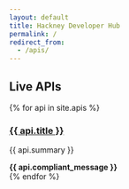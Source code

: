 ```yaml
---
layout: default
title: Hackney Developer Hub
permalink: /
redirect_from:
  - /apis/
---
```


<div class="govuk-grid-row">
  <div class="govuk-grid-column-two-thirds">
    <h2 class="govuk-heading-l">Live APIs</h2>
  </div>
</div>
<div class="govuk-grid-row">
  <div class="govuk-grid-column-full">
    {% for api in site.apis %}
      <div class="govuk-grid-row">
        <div class="govuk-grid-column-two-thirds">
          <h3 class="govuk-heading-m">
            <a href="{{ api.url }}">{{ api.title }}</a>
          </h3>
          <p class="govuk-body">{{ api.summary }}</p>
        </div>
        <div class="govuk-grid-column-one-third align-right">
          <strong class="govuk-tag govuk-tag--{% if api.compliant %}positive{% else %}negative{% endif %}">{{ api.compliant_message }}</strong>
        </div>
      </div>
    {% endfor %}
  </div>
</div>
